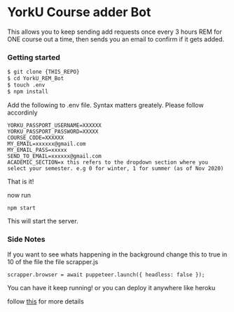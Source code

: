 # YorkU Course adder Bot
This allows you to keep sending add requests once every 3 hours REM for ONE course out a time, then sends you an email to confirm if it gets added.

### Getting started

```sh
$ git clone {THIS_REPO}
$ cd YorkU_REM_Bot
$ touch .env
$ npm install
```

Add the following to .env file. Syntax matters greately. Please follow accordinly

```
YORKU_PASSPORT_USERNAME=XXXXXX
YORKU_PASSPORT_PASSWORD=XXXXX
COURSE_CODE=XXXXXX
MY_EMAIL=xxxxxx@gmail.com
MY_EMAIL_PASS=xxxxx
SEND_TO_EMAIL=xxxxxx@gmail.com
ACADEMIC_SECTION=x this refers to the dropdown section where you select your semester. e.g 0 for winter, 1 for summer (as of Nov 2020)
```

That is it! 

now run
```
npm start
```
This will start the server. 

### Side Notes
If you want to see whats happening in the background change this to true in 10 of the file the file scrapper.js

```
scrapper.browser = await puppeteer.launch({ headless: false });
```

You can have it keep running! or you can deploy it anywhere like heroku

follow [this](https://devcenter.heroku.com/articles/deploying-nodejs) for more details
